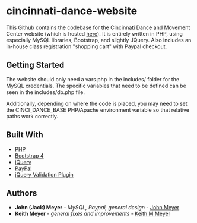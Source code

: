 # cincinnati-dance-website

This Github contains the codebase for the Cincinnati Dance and Movement Center website (which is hosted [here](cincinnatidance.com)).
It is entirely written in PHP, using especially MySQL libraries, Bootstrap, and slightly JQuery. Also includes an in-house class registration
"shopping cart" with Paypal checkout.

## Getting Started

The website should only need a vars.php in the includes/ folder for the MySQL credentials. The specific variables that need to be defined
can be seen in the includes/db.php file.

Additionally, depending on where the code is placed, you may need to set the CINCI_DANCE_BASE PHP/Apache environment variable so that
relative paths work correctly.

## Built With

* [PHP](http://php.net/manual/en/index.php)
* [Bootstrap 4](https://getbootstrap.com/docs/4.0/)
* [jQuery](https://api.jquery.com/)
* [PayPal](https://developer.paypal.com/)
* [jQuery Validation Plugin](https://jqueryvalidation.org/documentation/)

## Authors

* **John (Jack) Meyer** - *MySQL, Paypal, general design* - [John Meyer](https://github.com/johnameyer)
* **Keith Meyer** - *general fixes and improvements* - [Keith M Meyer](https://github.com/Oxymoron0042)
